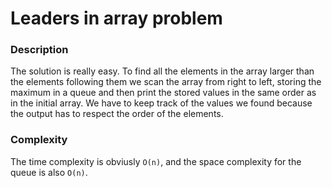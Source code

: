 # Leaders in array problem

### Description
The solution is really easy. To find all the elements in the array larger than the elements following them
we scan the array from right to left, storing the maximum in a queue and then print the stored values in the same order as in the
initial array. We have to keep track of the values we found because the output has to respect the order of the elements.

### Complexity
The time complexity is obviusly `O(n)`, and the space complexity for the queue is also `O(n)`.
